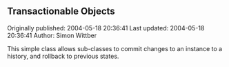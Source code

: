 ## Transactionable Objects 
Originally published: 2004-05-18 20:36:41 
Last updated: 2004-05-18 20:36:41 
Author: Simon Wittber 
 
This simple class allows sub-classes to commit changes to an instance to a history, and rollback to previous states.